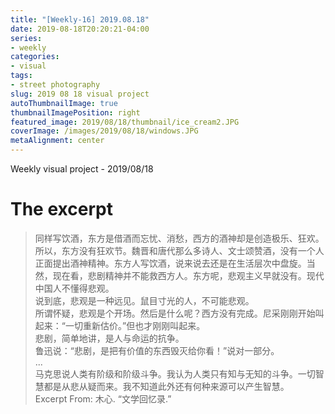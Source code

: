 ```yaml
---
title: "[Weekly-16] 2019.08.18"
date: 2019-08-18T20:20:21-04:00
series:
- weekly
categories:
- visual
tags:
- street photography
slug: 2019 08 18 visual project
autoThumbnailImage: true
thumbnailImagePosition: right
featured_image: 2019/08/18/thumbnail/ice_cream2.JPG
coverImage: /images/2019/08/18/windows.JPG
metaAlignment: center
---
```


Weekly visual project - 2019/08/18
<!--more-->

# The excerpt
>同样写饮酒，东方是借酒而忘忧、消愁，西方的酒神却是创造极乐、狂欢。   
所以，东方没有狂欢节。魏晋和唐代那么多诗人、文士颂赞酒，没有一个人正面提出酒神精神。东方人写饮酒，说来说去还是在生活层次中盘旋。当然，现在看，悲剧精神并不能救西方人。东方呢，悲观主义早就没有。现代中国人不懂得悲观。   
说到底，悲观是一种远见。鼠目寸光的人，不可能悲观。   
所谓怀疑，悲观是个开场。然后是什么呢？西方没有完成。尼采刚刚开始叫起来：“一切重新估价。”但也才刚刚叫起来。   
悲剧，简单地讲，是人与命运的抗争。   
鲁迅说：“悲剧，是把有价值的东西毁灭给你看！”说对一部分。   
\.\.\.   
马克思说人类有阶级和阶级斗争。我认为人类只有知与无知的斗争。一切智慧都是从悲从疑而来。我不知道此外还有何种来源可以产生智慧。    
Excerpt From: 木心. “文学回忆录.” 